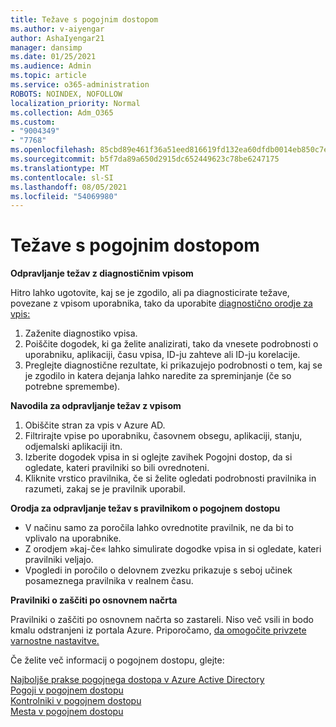 ```yaml
---
title: Težave s pogojnim dostopom
ms.author: v-aiyengar
author: AshaIyengar21
manager: dansimp
ms.date: 01/25/2021
ms.audience: Admin
ms.topic: article
ms.service: o365-administration
ROBOTS: NOINDEX, NOFOLLOW
localization_priority: Normal
ms.collection: Adm_O365
ms.custom:
- "9004349"
- "7768"
ms.openlocfilehash: 85cbd89e461f36a51eed816619fd132ea60dfdb0014eb850c7ec3f38d41e1ca2
ms.sourcegitcommit: b5f7da89a650d2915dc652449623c78be6247175
ms.translationtype: MT
ms.contentlocale: sl-SI
ms.lasthandoff: 08/05/2021
ms.locfileid: "54069980"
---
```

# <a name="conditional-access-issues"></a>Težave s pogojnim dostopom

**Odpravljanje težav z diagnostičnim vpisom**

Hitro lahko ugotovite, kaj se je zgodilo, ali pa diagnosticirate težave, povezane z vpisom uporabnika, tako da uporabite [diagnostično orodje za vpis:](https://portal.azure.com/#blade/Microsoft_AAD_IAM/ActiveDirectoryMenuBlade/diagnose/symptomId/ms_aad_dxp_signin_caDiagnoseAndSolveSummarySymptom)

1. Zaženite diagnostiko vpisa.
1. Poiščite dogodek, ki ga želite analizirati, tako da vnesete podrobnosti o uporabniku, aplikaciji, času vpisa, ID-ju zahteve ali ID-ju korelacije.
1. Preglejte diagnostične rezultate, ki prikazujejo podrobnosti o tem, kaj se je zgodilo in katera dejanja lahko naredite za spreminjanje (če so potrebne spremembe).

**Navodila za odpravljanje težav z vpisom** 

1. Obiščite stran za vpis v Azure AD.
1. Filtrirajte vpise po uporabniku, časovnem obsegu, aplikaciji, stanju, odjemalski aplikaciji itn.
1. Izberite dogodek vpisa in si oglejte zavihek Pogojni dostop, da si ogledate, kateri pravilniki so bili ovrednoteni.
1. Kliknite vrstico pravilnika, če si želite ogledati podrobnosti pravilnika in razumeti, zakaj se je pravilnik uporabil.

**Orodja za odpravljanje težav s pravilnikom o pogojnem dostopu**

- V načinu samo za poročila lahko ovrednotite pravilnik, ne da bi to vplivalo na uporabnike.
- Z orodjem »kaj-če« lahko simulirate dogodke vpisa in si ogledate, kateri pravilniki veljajo.
- Vpogledi in poročilo o delovnem zvezku prikazuje s seboj učinek posameznega pravilnika v realnem času.

**Pravilniki o zaščiti po osnovnem načrta**

Pravilniki o zaščiti po osnovnem načrta so zastareli. Niso več vsili in bodo kmalu odstranjeni iz portala Azure. Priporočamo, [da omogočite privzete varnostne nastavitve.](https://docs.microsoft.com/azure/active-directory/fundamentals/concept-fundamentals-security-defaults)

Če želite več informacij o pogojnem dostopu, glejte:

[Najboljše prakse pogojnega dostopa v Azure Active Directory](https://docs.microsoft.com/azure/active-directory/conditional-access/best-practices)  
 [Pogoji v pogojnem dostopu](https://docs.microsoft.com/azure/active-directory/conditional-access/best-practices)  
 [Kontrolniki v pogojnem dostopu](https://docs.microsoft.com/azure/active-directory/conditional-access/controls)  
 [Mesta v pogojnem dostopu](https://docs.microsoft.com/azure/active-directory/conditional-access/location-condition)
